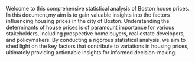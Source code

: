 Welcome to this comprehensive statistical analysis of Boston house prices. In this document,my
aim is to gain valuable insights into the factors influencing housing prices in the city of Boston. Understanding
the determinants of house prices is of paramount importance for various stakeholders, including prospective
home buyers, real estate developers, and policymakers. By conducting a rigorous statistical analysis, we
aim to shed light on the key factors that contribute to variations in housing prices, ultimately providing
actionable insights for informed decision-making.
